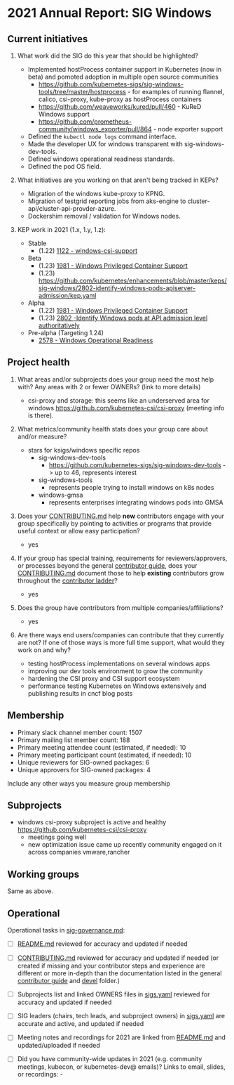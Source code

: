 # 2021 Annual Report: SIG Windows

## Current initiatives

1. What work did the SIG do this year that should be highlighted?
   - Implemented hostProcess container support in Kubernetes (now in beta) and pomoted adoption in multiple open source communities
     - https://github.com/kubernetes-sigs/sig-windows-tools/tree/master/hostprocess - for examples of running flannel, calico, csi-proxy, kube-proxy as hostProcess containers
     - https://github.com/weaveworks/kured/pull/460  - KuReD Windows support
     - https://github.com/prometheus-community/windows_exporter/pull/864 - node exporter support
   - Defined the `kubectl node logs` command interface.
   - Made the developer UX for windows transparent with sig-windows-dev-tools.
   - Defined windows operational readiness standards.
   - Defined the pod OS field.
   
2. What initiatives are you working on that aren't being tracked in KEPs?
   - Migration of the windows kube-proxy to KPNG.
   - Migration of testgrid reporting jobs from aks-engine to cluster-api/cluster-api-provder-azure.
   - Dockershim removal / validation for Windows nodes.

3. KEP work in 2021 (1.x, 1.y, 1.z):
   - Stable
     - (1.22) [1122 - windows-csi-support](https://github.com/kubernetes/enhancements/blob/master/keps/sig-windows/1122-windows-csi-support/README.md)
   - Beta
     - (1.23) [1981 - Windows Privileged Container Support](https://github.com/kubernetes/enhancements/blob/master/keps/sig-windows/1981-windows-privileged-container-support/README.md)
     - (1.23) https://github.com/kubernetes/enhancements/blob/master/keps/sig-windows/2802-identify-windows-pods-apiserver-admission/kep.yaml
   - Alpha
     - (1.22) [1981 - Windows Privileged Container Support](https://github.com/kubernetes/enhancements/blob/master/keps/sig-windows/1981-windows-privileged-container-support/README.md)
     - (1.23) [2802 -Identify Windows pods at API admission level authoritatively](https://github.com/kubernetes/enhancements/tree/master/keps/sig-windows/2802-identify-windows-pods-apiserver-admission/README.md)
   - Pre-alpha (Targeting 1.24)
     - [2578 - Windows Operational Readiness](https://github.com/kubernetes/enhancements/blob/master/keps/sig-windows/2578-windows-conformance/kep.yaml)

## Project health

1. What areas and/or subprojects does your group need the most help with?
   Any areas with 2 or fewer OWNERs? (link to more details)
   - csi-proxy and storage: this seems like an underserved area for windows https://github.com/kubernetes-csi/csi-proxy (meeting info is there).
2. What metrics/community health stats does your group care about and/or measure?
   - stars for ksigs/windows specific repos
     - sig-windows-dev-tools   
       - https://github.com/kubernetes-sigs/sig-windows-dev-tools -> up to 46, represents interest
     - sig-windows-tools
       - represents people trying to install windows on k8s nodes
     - windows-gmsa
       - represents enterprises integrating windows pods into GMSA
3. Does your [CONTRIBUTING.md] help **new** contributors engage with your group specifically by pointing
   to activities or programs that provide useful context or allow easy participation?
   - yes
4. If your group has special training, requirements for reviewers/approvers, or processes beyond the general [contributor guide],
   does your [CONTRIBUTING.md] document those to help **existing** contributors grow throughout the [contributor ladder]?
   - yes

5. Does the group have contributors from multiple companies/affiliations?
   - yes

6. Are there ways end users/companies can contribute that they currently are not?
   If one of those ways is more full time support, what would they work on and why?
   - testing hostProcess implementations on several windows apps
   - improving our dev tools environment to grow the community
   - hardening the CSI proxy and CSI support ecosystem
   - performance testing Kubernetes on Windows extensively and publishing results in cncf blog posts

## Membership
- Primary slack channel member count: 1507
- Primary mailing list member count: 188
- Primary meeting attendee count (estimated, if needed): 10
- Primary meeting participant count (estimated, if needed): 10
- Unique reviewers for SIG-owned packages: 6
- Unique approvers for SIG-owned packages: 4

Include any other ways you measure group membership

## Subprojects

- windows csi-proxy subproject is active and healthy https://github.com/kubernetes-csi/csi-proxy
    - meetings going well
    - new optimization issue came up recently community engaged on it across companies vmware,rancher


## Working groups

Same as above.

## Operational

Operational tasks in [sig-governance.md]:

- [ ] [README.md] reviewed for accuracy and updated if needed
- [ ] [CONTRIBUTING.md] reviewed for accuracy and updated if needed
      (or created if missing and your contributor steps and experience are different or more
      in-depth than the documentation listed in the general [contributor guide] and [devel] folder.)
- [ ] Subprojects list and linked OWNERS files in [sigs.yaml] reviewed for accuracy and updated if needed
- [ ] SIG leaders (chairs, tech leads, and subproject owners) in [sigs.yaml] are accurate and active, and updated if needed
- [ ] Meeting notes and recordings for 2021 are linked from [README.md] and updated/uploaded if needed
- [ ] Did you have community-wide updates in 2021 (e.g. community meetings, kubecon, or kubernetes-dev@ emails)? Links to email, slides, or recordings:
      -
     

[CONTRIBUTING.md]: https://git.k8s.io/community/sig-windows/CONTRIBUTING.md
[contributor ladder]: https://git.k8s.io/community/community-membership.md
[sig-governance.md]: https://git.k8s.io/community/committee-steering/governance/sig-governance.md
[README.md]: https://git.k8s.io/community/sig-windows/README.md
[sigs.yaml]: https://git.k8s.io/community/sigs.yaml
[contributor guide]: https://git.k8s.io/community/contributors/guide/README.md
[devel]: https://git.k8s.io/community/contributors/devel/README.md
